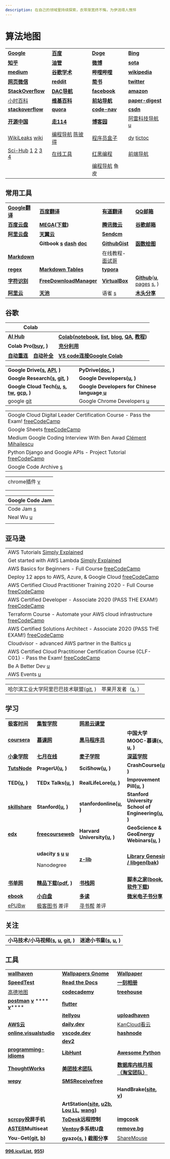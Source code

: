 ```yaml
---
description: 在自己的领域里持续探索，衣带渐宽终不悔，为伊消得人憔悴
---
```


# 算法地图

|                                                                                                                                                                    |                                                                                                                                               |                                                    |                                                                                              |
| ------------------------------------------------------------------------------------------------------------------------------------------------------------------ | --------------------------------------------------------------------------------------------------------------------------------------------- | -------------------------------------------------- | -------------------------------------------------------------------------------------------- |
| [**Google**](https://www.google.com)                                                                                                                               | [**百度**](https://www.baidu.com)                                                                                                               | [**Doge**](https://www.dogedoge.com)               | [**Bing**](https://cn.bing.com)                                                              |
| [**知乎**](https://www.zhihu.com)                                                                                                                                    | [**油管**](https://www.youtube.com/feed/library)                                                                                                | [**微博**](https://weibo.com)                        | [**sota**](https://paperswithcode.com/sota)                                                  |
| [**medium**](https://medium.com)                                                                                                                                   | [**谷歌学术**](https://scholar.google.com)                                                                                                        | [**哔哩哔哩**](https://www.bilibili.com)               | [**wikipedia**](https://www.wikipedia.org)                                                   |
| [**网页微信**](https://wx2.qq.com)                                                                                                                                     | [**reddit**](https://www.reddit.com)                                                                                                          | [**简书**](https://www.jianshu.com)                  | [**twitter**](https://twitter.com)                                                           |
| [**StackOverflow**](https://stackoverflow.com)                                                                                                                     | [**DAC导航**](https://nwuzmed.ga)                                                                                                               | [**facebook**](https://www.facebook.com)           | [**amazon**](https://www.amazon.com)                                                         |
| [小时百科](https://wuli.wiki/index.html)                                                                                                                               | [**维基百科**](https://zh.wikipedia.org/wiki/Wikipedia:%E9%A6%96%E9%A1%B5)                                                                        | [**前站导航**](http://www.frontendjs.com)              | [**paper-digest**](http://www.paper-digest.com)                                              |
| [**stackoverflow**](https://stackoverflow.com)                                                                                                                     | [**quora**](https://www.quora.com)                                                                                                            | [**code-nav**](https://github.com/liyupi/code-nav) | [**csdn**](https://www.csdn.net)                                                             |
| [**开源中国**](https://www.oschina.net)                                                                                                                                | [**走114**](http://www.zou114.com)                                                                                                             | [**博客园**](https://www.cnblogs.com)                 | [阿雷科技导航](https://aleikeji.com) [u](https://www.youtube.com/channel/UCiLtBk8dChPldOho8uTZHhQ) |
| [WikiLeaks](https://wikileaks.org) [wiki](https://zh.wikipedia.org/wiki/%E7%B6%AD%E5%9F%BA%E8%A7%A3%E5%AF%86)                                                      | [编程导航](https://www.bcnav.cn) [陈彼得](https://www.douyin.com/user/MS4wLjABAAAATJWS6usq5VDd4fLYOpmb63-bKR9jZeCugc1k3SyxqwXrMfXhOR\_kfXlXK11VfzWg) | [程序员盒子](https://www.coderutil.com)                 | [dy](https://www.douyin.com/recommend) [tictoc](https://www.tiktok.com/en)                   |
| [Sci-Hub](https://zh.wikipedia.org/wiki/Sci-Hub) [1](https://sci-hub.se) [2](https://sci-hub.wf) [3](https://sci-hub.hkvisa.net) [4](https://sci-hubtw.hkvisa.net) | [在线工具](https://tool.lu)                                                                                                                       | [红黑编程](http://www.rbtree.cn)                       | [前端导航](https://www.kwgg2020.com)                                                             |
|                                                                                                                                                                    |                                                                                                                                               | [编程导航](https://www.code-nav.cn) 鱼皮                 |                                                                                              |

## 常用工具

|                                                  |                                                                                                                      |                                                                                                                                                                      |                                                                                                                                                                                                   |
| ------------------------------------------------ | -------------------------------------------------------------------------------------------------------------------- | -------------------------------------------------------------------------------------------------------------------------------------------------------------------- | ------------------------------------------------------------------------------------------------------------------------------------------------------------------------------------------------- |
| [**Google翻译**](https://translate.google.cn)      | [**百度翻译**](http://fanyi.baidu.com/#en/zh/)                                                                           | [**有道翻译**](http://fanyi.youdao.com)                                                                                                                                  | [**QQ邮箱**](https://mail.qq.com)                                                                                                                                                                   |
| [**百度云盘**](https://yun.baidu.com)                | [**MEGA**](https://mega.nz/aff=\_k5fdzrGFpo)**(**[**下载**](https://mega.nz/sync)**)**                                 | [**腾讯微云**](https://www.weiyun.com)                                                                                                                                   | [**谷歌邮箱**](https://mail.google.com)                                                                                                                                                               |
| [**阿里云盘**](https://aliyundrive.com/drive)        | [**天翼云**](https://cloud.189.cn)                                                                                      | [**Sendcm**](https://send.cm)                                                                                                                                        |                                                                                                                                                                                                   |
|                                                  | **Gitbook** [**s**](https://www.gitbook.com) [**dash**](https://app.gitbook.com) [**doc**](https://docs.gitbook.com) | [**GithubGist**](https://gist.github.com/discover)                                                                                                                   | [**函数绘图**](http://fooplot.com)                                                                                                                                                                    |
| [**Markdown**](https://www.zybuluo.com/mdeditor) |                                                                                                                      | 在线教程-[面试哥](http://www.mianquan.net/tutorial/)                                                                                                                        |                                                                                                                                                                                                   |
| [**regex**](https://regex101.com)                | [**Markdown Tables**](https://www.tablesgenerator.com/markdown\_tables)                                              | [**typora**](https://typora.io)                                                                                                                                      |                                                                                                                                                                                                   |
| [**字符识别**](http://119.3.137.32:20808/text)       | [**FreeDownloadManager**](https://www.freedownloadmanager.org/download-fdm-for-linux.htm)                            | [**VirtualBox**](https://wiki.archlinux.org/index.php/VirtualBox\_\(%E7%AE%80%E4%BD%93%E4%B8%AD%E6%96%87\)#%E5%9C%A8\_Arch\_%E9%87%8C%E5%AE%89%E8%A3%85\_VirtualBox) | [**Github**](https://github.com)([**u**](https://www.youtube.com/c/GitHub/featured), [pages](https://pages.github.com) [s](https://docs.github.com/en/pages/getting-started-with-github-pages), ) |
| [**阿里云**](https://www.aliyun.com)                | [**天池**](https://tianchi.aliyun.com)                                                                                 | 语雀 [s](https://www.yuque.com)                                                                                                                                        | [**木头分享**](https://mutou.run)                                                                                                                                                                     |

## 谷歌

| Colab                                                                                                                                                                                                                                                                                                                         |                                                                                                                                                                                                                                                                                                                                                                                                                                                                |
| ----------------------------------------------------------------------------------------------------------------------------------------------------------------------------------------------------------------------------------------------------------------------------------------------------------------------------- | -------------------------------------------------------------------------------------------------------------------------------------------------------------------------------------------------------------------------------------------------------------------------------------------------------------------------------------------------------------------------------------------------------------------------------------------------------------- |
| [**AI Hub**](https://aihub.cloud.google.com)                                                                                                                                                                                                                                                                                  | [**Colab**](https://colab.research.google.com)**(**[**notebook**](https://aihub.cloud.google.com/s?category=notebook)**,** [**list**](https://www.youtube.com/playlist?list=PLQY2H8rRoyvyK5aEDAI3wUUqC\_F0oEroL)**,** [**blog**](https://medium.com/tensorflow/colab-an-easy-way-to-learn-and-use-tensorflow-d74d1686e309)**,** [**QA**](https://research.google.com/colaboratory/faq.html#resource-limits)**,** [**教程**](https://www.cnblogs.com/zgqcn/)**)** |
| **Colab Pro(**[**buy**](https://colab.research.google.com/signup)**, )**                                                                                                                                                                                                                                                      | [**充分利用**](https://colab.research.google.com/notebooks/pro.ipynb#scrollTo=Sa-IrJS1aRVJ)                                                                                                                                                                                                                                                                                                                                                                        |
| [**自动重连**](https://blog.csdn.net/DeepFaceLabs/article/details/103889916?dist\_request\_id=1330144.35453.16182301254996507\&depth\_1-utm\_source=distribute.pc\_relevant.none-task-blog-2%7Edefault%7EBlogCommendFromMachineLearnPai2%7Edefault-5.control)　[**自动补全**](https://blog.csdn.net/low5252/article/details/108965971) | [**VS code连接Google Colab**](https://blog.csdn.net/hxydip/article/details/109675192)                                                                                                                                                                                                                                                                                                                                                                            |

|                                                                                                                                                                                                                         |                                                                                                              |
| ----------------------------------------------------------------------------------------------------------------------------------------------------------------------------------------------------------------------- | ------------------------------------------------------------------------------------------------------------ |
| **Google Drive(**[**s**](https://drive.google.com/drive/my-drive)**,** [**API**](https://developers.google.com/drive)**, )**                                                                                            | **PyDrive(**[**doc**](https://pythonhosted.org/PyDrive/index.html)**, )**                                    |
| **Google Research(**[**s**](https://research.google)**,** [**git**](https://github.com/google-research)**, )**                                                                                                          | **Google Developers(**[**u**](https://www.youtube.com/googlecode/featured)**, )**                            |
| **Google Cloud Tech(**[**u**](https://www.youtube.com/user/googlecloudplatform)**,** [**s**](https://cloud.google.com)**,** [**tw**](https://twitter.com/GCPCloud)**,** [**gcp**](https://cloud.google.com/gcp/)**, )** | **Google Developers for Chinese language**[ **u**](https://www.youtube.com/c/GoogleDevelopersChina/featured) |
| google [git](https://github.com/google)                                                                                                                                                                                 | Google Chrome Developers [u](https://www.youtube.com/watch?v=dhrX\_biPH8c)                                   |

|                                                                                                                               |
| ----------------------------------------------------------------------------------------------------------------------------- |
| Google Cloud Digital Leader Certification Course - Pass the Exam! [freeCodeCamp](https://www.youtube.com/watch?v=UGRDM86MBIQ) |
| Google Sheets [freeCodeCamp](https://www.youtube.com/watch?v=N2opj8XzYBY)                                                     |
| Medium Google Coding Interview With Ben Awad [Clément Mihailescu](https://www.youtube.com/watch?v=4tYoVx0QoN0\&t=48s)         |
| Python Django and Google APIs - Project Tutorial [freeCodeCamp](https://www.youtube.com/watch?v=\_vCT42vDfgw)                 |
| Google Code Archive [s](https://code.google.com/archive/)                                                                     |

|                                                           |   |   |
| --------------------------------------------------------- | - | - |
| chrome插件 [v](https://www.youtube.com/watch?v=qWOSqz-cD2Q) |   |   |
|                                                           |   |   |
|                                                           |   |   |

| Google Code Jam                                                 |
| --------------------------------------------------------------- |
| Code Jam [s](https://codingcompetitions.withgoogle.com/codejam) |
| Neal Wu [u](https://www.youtube.com/watch?v=8ukwV6rCvPg)        |
|                                                                 |

## 亚马逊

|                                                                                                                                              |
| -------------------------------------------------------------------------------------------------------------------------------------------- |
| AWS Tutorials [Simply Explained](https://www.youtube.com/playlist?list=PLzvRQMJ9HDiSaiCYWnEMdQvldmXrdUOmv)                                   |
| Get started with AWS Lambda [Simply Explained](https://www.youtube.com/playlist?list=PLzvRQMJ9HDiSQMe68cti8cupI0mzLk1Gc)                     |
| AWS Basics for Beginners - Full Course [freeCodeCamp](https://www.youtube.com/watch?v=ulprqHHWlng)                                           |
| Deploy 12 apps to AWS, Azure, & Google Cloud [freeCodeCamp](https://www.youtube.com/watch?v=-ANCcFQBk6I)                                     |
| AWS Certified Cloud Practitioner Training 2020 - Full Course [freeCodeCamp](https://www.youtube.com/watch?v=3hLmDS179YE)                     |
| AWS Certified Developer - Associate 2020 (PASS THE EXAM!) [freeCodeCamp](https://www.youtube.com/watch?v=RrKRN9zRBWs)                        |
| Terraform Course - Automate your AWS cloud infrastructure [freeCodeCamp](https://www.youtube.com/watch?v=SLB\_c\_ayRMo)                      |
| AWS Certified Solutions Architect - Associate 2020 (PASS THE EXAM!) [freeCodeCamp](https://www.youtube.com/watch?v=Ia-UEYYR44s)              |
| Cloudvisor - advanced AWS partner in the Baltics [u](https://www.youtube.com/channel/UC0Zczda0ktPvRSI1rVilGJA/videos)                        |
| AWS Certified Cloud Practitioner Certification Course (CLF-C01) - Pass the Exam! [freeCodeCamp](https://www.youtube.com/watch?v=SOTamWNgDKc) |
| Be A Better Dev [u](https://www.youtube.com/c/BeABetterDev/playlists)                                                                        |
| AWS Events [u](https://www.youtube.com/watch?v=9NEQbFLtDmg)                                                                                  |

|                                                          |                                           |
| -------------------------------------------------------- | ----------------------------------------- |
| 哈尔滨工业大学阿里巴巴技术联盟([git](https://github.com/HIT-Alibaba), ) | 苹果开发者（[s](https://developer.apple.com), ） |

## 学习

|                                                                |                                                                                                                                                                                                                                                                                        |                                                                                          |                                                                                                                                   |
| -------------------------------------------------------------- | -------------------------------------------------------------------------------------------------------------------------------------------------------------------------------------------------------------------------------------------------------------------------------------- | ---------------------------------------------------------------------------------------- | --------------------------------------------------------------------------------------------------------------------------------- |
| [**极客时间**](https://time.geekbang.org/dashboard/course)         | [**集智学院**](https://campus.swarma.org)                                                                                                                                                                                                                                                  | [**网易云课堂**](https://study.163.com)                                                       |                                                                                                                                   |
| [**coursera**](https://zh.coursera.org)                        | [**慕课网**](https://www.imooc.com)                                                                                                                                                                                                                                                       | [**黑马程序员**](http://yun.itheima.com)                                                      | **中国大学MOOC-慕课(s,** [**u**](https://www.youtube.com/c/%E4%B8%AD%E5%9B%BD%E5%A4%A7%E5%AD%A6MOOC%E6%85%95%E8%AF%BE/playlists)**, )** |
| [**小象学院**](https://www.chinahadoop.cn)                         | [**七月在线**](https://www.julyedu.com)                                                                                                                                                                                                                                                    | [**麦子学院**](http://www.maiziedu.com)                                                      | [**深蓝学院**](https://www.shenlanxueyuan.com)                                                                                        |
| [**TutsNode**](https://tutsnode.com)                           | **PragerU(**[**u**](https://www.youtube.com/c/prageruniversity/playlists)**, )**                                                                                                                                                                                                       | **SciShow(**[**u**](https://www.youtube.com/c/SciShow/playlists)**, )**                  | **CrashCourse(**[**u**](https://www.youtube.com/user/crashcourse/featured)**, )**                                                 |
| **TED(**[**u**](https://www.youtube.com/c/TED/featured)**, )** | **TEDx Talks(**[**u**](https://www.youtube.com/user/TEDxTalks/featured)**, )**                                                                                                                                                                                                         | **RealLifeLore(**[**u**](https://www.youtube.com/c/RealLifeLore/playlists)**, )**        | **Improvement Pill(**[**u**](https://www.youtube.com/c/ImprovementPillChannel/playlists)**, )**                                   |
| [**skillshare**](https://www.skillshare.com)                   | **Stanford(**[**u**](https://www.youtube.com/c/stanford/playlists)**, )**                                                                                                                                                                                                              | **stanfordonline(**[**u**](https://www.youtube.com/user/stanfordonline/playlists)**, )** | **Stanford University School of Engineering(**[**u**](https://www.youtube.com/c/stanfordengineering/playlists)**, )**             |
| [**edx**](https://www.edx.org)                                 | [**freecourseweb**](https://freecourseweb.com)                                                                                                                                                                                                                                         | **Harvard University(**[**u**](https://www.youtube.com/c/harvard/playlists)**, )**       | **GeoScience & GeoEnergy Webinars(**[**u**](https://www.youtube.com/channel/UCoIW2njFBhPNDlNFdF8Z9uA/videos)**, )**               |
|                                                                | <p><strong>udacity</strong> <a href="https://cn.udacity.com"><strong>s</strong></a> <a href="https://www.youtube.com/c/Udacity/playlists"><strong>u</strong></a> <a href="https://www.youtube.com/channel/UCL9-bfld991n7mK2NAzuupA/videos"><strong>u</strong></a></p><p>Nanodegree</p> | [**z-lib**](https://z-lib.org)                                                           | [**Library Genesis / libgen**](https://libgen.is)**(**[**bak**](https://libgen.rs)**)**                                           |
| [**书单网**](https://www.shudan.vip)                              | [**精品下载**](http://www.j9p.com)**(**[**pdf**](http://www.j9p.com/class/r\_16\_1.html)**, )**                                                                                                                                                                                            | [**书栈网**](https://www.bookstack.cn)                                                      | [**脚本之家**](https://www.jb51.net)**(**[**book**](https://www.jb51.net/books/)**,** [**软件下载**](https://www.jb51.net/softs/)**)**    |
| [**ebook**](http://clg5.info/search?word=ebook-pdf)            | [**小白盘**](https://www.xiaobaipan.com)                                                                                                                                                                                                                                                  | [**多读**](http://www.duodu.cc)                                                            | [**微米电子书分享**](https://www.dzsfx.com)                                                                                              |
| [ePUBw](https://epubw.xyz.cutestat.com)                        | [极客图书](https://jikbook.com) 差评                                                                                                                                                                                                                                                         | [寻书帮](http://www.chendianrong.com) 差评                                                    |                                                                                                                                   |

## 关注

|                                                                                                                                                                                    |                                                                                                              |
| ---------------------------------------------------------------------------------------------------------------------------------------------------------------------------------- | ------------------------------------------------------------------------------------------------------------ |
| **小马技术/小马视频(**[**s**](http://komavideo.com)**,** [**u**](https://www.youtube.com/channel/UCazV3A3\_1-Mtd6E\_auw\_ifg/featured)**,** [**git**](https://github.com/komavideo)**, )** | **迷途小书童(**[**s**](https://xugaoxiang.com)**,** [**u**](https://www.youtube.com/c/xugaoxiang/featured)**, )** |

## 工具

|                                                                                                                                                                |                                                                                                                                                                                                                                      |                                                                                                               |
| -------------------------------------------------------------------------------------------------------------------------------------------------------------- | ------------------------------------------------------------------------------------------------------------------------------------------------------------------------------------------------------------------------------------ | ------------------------------------------------------------------------------------------------------------- |
| [**wallhaven**](https://wallhaven.cc)                                                                                                                          | [**Wallpapers Gnome**](https://www.gnome-look.org/browse/cat/300/page/1/ord/latest/)                                                                                                                                                 | [**Wallpaper**](https://wallpapersite.com)                                                                    |
| [**SpeedTest**](https://www.speedtest.net)                                                                                                                     | [**Read the Docs**](https://readthedocs.org)                                                                                                                                                                                         | [**一刻相册**](https://photo.baidu.com)                                                                           |
| [高德地图](https://ditu.amap.com)                                                                                                                                  | [**codecademy**](https://www.codecademy.com)                                                                                                                                                                                         | [**treehouse**](https://teamtreehouse.com)                                                                    |
| [**postman**](https://www.postman.com) [**v**](https://www.douyin.com/video/7005925603278949670) **** [**v**](https://www.youtube.com/watch?v=VywxIQ2ZXw4)**** | [**flutter**](https://flutter.dev/docs)                                                                                                                                                                                              |                                                                                                               |
|                                                                                                                                                                | [**itellyou**](https://msdn.itellyou.cn)                                                                                                                                                                                             | [**uploadhaven**](https://uploadhaven.com)                                                                    |
| [**AWS云**](https://aws.amazon.com/cn/free)                                                                                                                     | [**daily.dev**](https://daily.dev)                                                                                                                                                                                                   | [KanCloud看云](https://www.kancloud.cn)                                                                         |
| [**online.visualstudio**](https://online.visualstudio.com/environments)                                                                                        | [**vscode.dev**](VsCode.dev)                                                                                                                                                                                                         | [**hashnode**](https://hashnode.com)                                                                          |
|                                                                                                                                                                | [**dev2**](http://dev2.co.za)                                                                                                                                                                                                        |                                                                                                               |
| [**programming-idioms**](https://programming-idioms.org/about#about-block-cheatsheets)                                                                         | [**LibHunt**](https://www.libhunt.com)                                                                                                                                                                                               | [**Awesome Python**](https://python.libhunt.com)                                                              |
| [**ThoughtWorks**](https://www.thoughtworks.com/cn/radar)                                                                                                      | [**美团技术团队**](https://tech.meituan.com)                                                                                                                                                                                               | [**数据库内核月报（淘宝团队）**](http://mysql.taobao.org/monthly/)                                                         |
| [**wepy**](https://github.com/aben1188/awesome-wepy)                                                                                                           | [**SMSReceivefree**](https://smsreceivefree.com)                                                                                                                                                                                     |                                                                                                               |
|                                                                                                                                                                |                                                                                                                                                                                                                                      | **HandBrake(**[**site**](https://handbrake.fr)**,** [**v**](https://www.youtube.com/watch?v=p9wzB3CNXuQ)**)** |
|                                                                                                                                                                | **ArtStation(**[**site**](https://www.artstation.com)**,** [**u2b**](https://www.youtube.com/c/ArtStationHQ/featured)**,** [**Lou LL**](https://www.artstation.com/arroll)**,** [**wang**](https://www.artstation.com/wangchen)**)** |                                                                                                               |
| [**scrcpy**](https://github.com/Genymobile/scrcpy/)**投屏手机**                                                                                                    | [**ToDesk**](https://www.todesk.com)**远程控制**                                                                                                                                                                                         | [**imgcook**](https://www.imgcook.com)                                                                        |
| [**ASTER**](https://www.ibik.ru)**Multiseat**                                                                                                                  | [**Ventoy**](https://www.ventoy.net/cn/index.html)**多系统U盘**                                                                                                                                                                          | [**remove.bg**](https://www.remove.bg/zh)                                                                     |
| **You-Get(**[**git**](https://github.com/soimort/you-get)**,** [**b**](https://www.jianshu.com/p/dd7f04c27a79)**)**                                            | **gyazo(**[**s**](https://gyazo.com)**, ) 截图分享**                                                                                                                                                                                     | [ShareMouse](https://www.sharemouse.com)                                                                      |

[**996.icu**](https://996.icu/#/zh\_CN)**(**[**List**](https://github.com/fengT-T/996\_list)**,** [**955**](https://github.com/formulahendry/955.WLB)**)**
